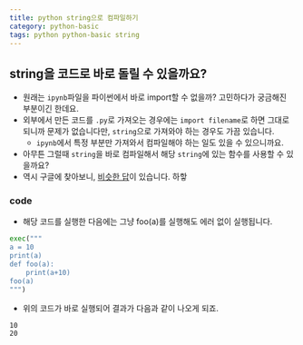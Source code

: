 ```yaml
---
title: python string으로 컴파일하기
category: python-basic
tags: python python-basic string 
---
```


## string을 코드로 바로 돌릴 수 있을까요? 

- 원래는 `ipynb`파일을 파이썬에서 바로 import할 수 없을까? 고민하다가 궁금해진 부분이긴 한데요. 
- 외부에서 만든 코드를 `.py`로 가져오는 경우에는 `import filename`로 하면 그대로 되니까 문제가 없습니다만, `string`으로 가져와야 하는 경우도 가끔 있습니다. 
  - `ipynb`에서 특정 부분만 가져와서 컴파일해야 하는 일도 있을 수 있으니까요. 
- 아무튼 그럴때 `string`을 바로 컴파일해서 해당 `string`에 있는 함수를 사용할 수 있을까요?
- 역시 구글에 찾아보니, [비슷한 답](https://stackoverflow.com/questions/19850143/how-to-compile-a-string-of-python-code-into-a-module-whose-functions-can-be-call)이 있습니다. 하핳

### code 

- 해당 코드를 실행한 다음에는 그냥 foo(a)를 실행해도 에러 없이 실행됩니다. 

```python
exec("""
a = 10
print(a)
def foo(a):
    print(a+10)
foo(a)
""")
```

- 위의 코드가 바로 실행되어 결과가 다음과 같이 나오게 되죠.

```plaintext
10
20
```
